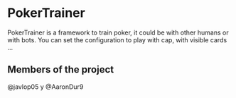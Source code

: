 # PokerTrainer
PokerTrainer is a framework to train poker, it could be with other humans or with bots. You can set the configuration to play with cap, with visible cards ...
## Members of the project 
@javlop05 y @AaronDur9
